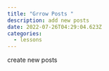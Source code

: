 ```yaml
---
title: "Grrow Posts "
description: add new posts
date: 2022-07-26T04:29:04.623Z
categories:
  - lessons
---
```

create new posts